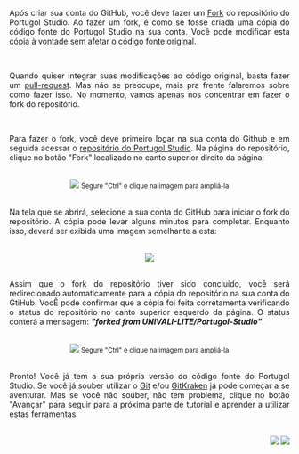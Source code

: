 <p align="justify">
Após criar sua conta do GitHub, você deve fazer um <a href="https://help.github.com/articles/fork-a-repo">Fork</a> do repositório do Portugol Studio. Ao fazer um fork, é como se fosse criada uma cópia do código fonte do Portugol Studio na sua conta. Você pode modificar esta cópia à vontade sem afetar o código fonte original.
</p>

<br>

<p align="justify">
Quando quiser integrar suas modificações ao código original, basta fazer um <a href="https://help.github.com/articles/creating-a-pull-request">pull-request</a>. Mas não se preocupe, mais pra frente falaremos sobre como fazer isso. No momento, vamos apenas nos concentrar em fazer o fork do repositório.
</p>

<br>

<p align="justify">
Para fazer o fork, você deve primeiro logar na sua conta do Github e em seguida acessar o <a href="https://github.com/UNIVALI-LITE/Portugol-Studio">repositório do Portugol Studio</a>. Na página do repositório, clique no botão "Fork" localizado no canto superior direito da página:
</p>

<br>

<div align="center">
    <a href="https://i.imgur.com/eCdw8Bw.png"><img src="https://i.imgur.com/eCdw8Bw.png"></a>
    <small>Segure "Ctrl" e clique na imagem para ampliá-la</small>
</div>

<br>

<p align="justify">
Na tela que se abrirá, selecione a sua conta do GitHub para iniciar o fork do repositório. A cópia pode levar alguns minutos para completar. Enquanto isso, deverá ser exibida uma imagem semelhante a esta: 
</p>

<br>

<div align="center">
    <img src="https://i.imgur.com/p4V9g1z.gif">
</div>

<br>

<p align="justify">
Assim que o fork do repositório tiver sido concluído, você será redirecionado automaticamente para a cópia do repositório na sua conta do GtiHub. VocÊ pode confirmar que a cópia foi feita corretamenta verificando o status do repositório no canto superior esquerdo da página. O status conterá a mensagem: <b><i>"forked from UNIVALI-LITE/Portugol-Studio"</i></b>.
</p>

<br>

<div align="center">
    <a href="https://i.imgur.com/dSWT7ma.png"><img src="https://i.imgur.com/dSWT7ma.png"></a>
    <small>Segure "Ctrl" e clique na imagem para ampliá-la</small>
</div>

<br>

<p align="justify">
Pronto! Você já tem a sua própria versão do código fonte do Portugol Studio. Se você já souber utilizar o <a href="https://pt.wikipedia.org/wiki/Git">Git</a> e/ou <a href="https://www.gitkraken.com/">GitKraken</a> já pode começar a se aventurar. Mas se você não souber, não tem problema, clique no botão "Avançar" para seguir para a próxima parte de tutorial e aprender a utilizar estas ferramentas.
</p>

<br>

<div align="right">
   <a href="#">
      <img src="https://i.imgur.com/OG7k1pu.png" align="right">
   </a>
   <a href="https://github.com/UNIVALI-LITE/Portugol-Studio/wiki/Criando-uma-conta-no-GitHub">
      <img src="https://i.imgur.com/cCsIdh6.png" align="right">
   </a>
</div>